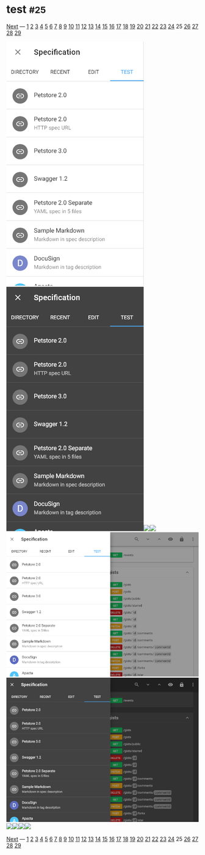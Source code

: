 # test <small>#25</small>

[Next](./26_methods.md) &mdash; [1](./01_loading.md) [2](./02_landing.md) [3](./03_download.md) [4](./04_generator.md) [5](./05_language.md) [6](./06_options.md) [7](./07_menu.md) [8](./08_view.md) [9](./09_wide.md) [10](./10_summary+paths.md) [11](./11_summary.md) [12](./12_operations.md) [13](./13_table.md) [14](./14_right.md) [15](./15_request.md) [16](./16_code.md) [17](./17_method.md) [18](./18_status.md) [19](./19_header.md) [20](./20_left.md) [21](./21_categories.md) [22](./22_recent.md) [23](./23_edit.md) [24](./24_fullscreen.md) 25 [26](./26_methods.md) [27](./27_statuses.md) [28](./28_headers.md) [29](./29_about.md) 

![](./images/light_xs_25_test.png)![](./images/dark_xs_25_test.png)![](./images/light_sm_25_test.png)![](./images/dark_sm_25_test.png)![](./images/light_md_25_test.png)![](./images/dark_md_25_test.png)![](./images/light_lg_25_test.png)![](./images/dark_lg_25_test.png)![](./images/light_xl_25_test.png)![](./images/dark_xl_25_test.png)

[Next](./26_methods.md) &mdash; [1](./01_loading.md) [2](./02_landing.md) [3](./03_download.md) [4](./04_generator.md) [5](./05_language.md) [6](./06_options.md) [7](./07_menu.md) [8](./08_view.md) [9](./09_wide.md) [10](./10_summary+paths.md) [11](./11_summary.md) [12](./12_operations.md) [13](./13_table.md) [14](./14_right.md) [15](./15_request.md) [16](./16_code.md) [17](./17_method.md) [18](./18_status.md) [19](./19_header.md) [20](./20_left.md) [21](./21_categories.md) [22](./22_recent.md) [23](./23_edit.md) [24](./24_fullscreen.md) 25 [26](./26_methods.md) [27](./27_statuses.md) [28](./28_headers.md) [29](./29_about.md) 
